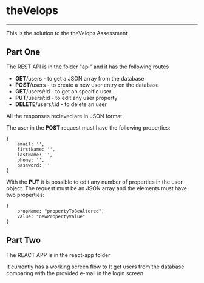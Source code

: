 # theVelops
-----
This is the solution to the theVelops Assessment

## Part One
The REST API is in the folder "api" and it has the following routes

- **GET**/users - to get a JSON array from the database
- **POST**/users - to create a new user entry on the database
- **GET**/users/:id - to get an specific user
- **PUT**/users/:id - to edit any user property
- **DELETE**/users/:id - to delete an user

All the responses recieved are in JSON format

The user in the **POST** request must have the following properties:

```
{
	email: '',
	firstName: '',
	lastName: '',
	phone: '',
	password: ''
}
```

With the **PUT** it is possible to edit any number of properties in the user object.
The request must be an JSON array and the elements must have two properties:

```
{
	propName: "propertyToBeAltered",
	value: "newPropertyValue" 
}
```


## Part Two
The REACT APP is in the react-app folder

It currently has a working screen flow to
It get users from the database comparing with the provided e-mail in the login screen
